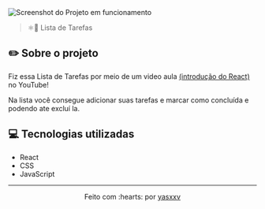 <img src="src/img/screenshot.png" alt="Screenshot do Projeto em funcionamento">

> ⚛️📑 Lista de Tarefas

## ✏️ Sobre o projeto

Fiz essa Lista de Tarefas por meio de um video aula <a href="https://www.youtube.com/watch?v=ErjWNvP6mko">(introdução do React)</a> no YouTube!

Na lista você consegue adicionar suas tarefas e marcar como concluída e podendo ate excluí la.

## 💻 Tecnologias utilizadas
- React
- CSS
- JavaScript

---------------------------

<p align="center">
Feito com :hearts: por <a href="https://github.com/yasxxv">yasxxv</a>
